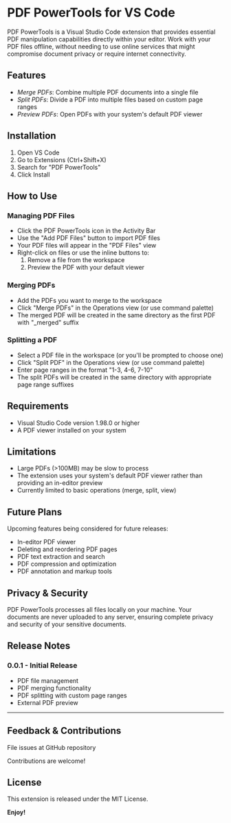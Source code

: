 # PDF PowerTools for VS Code

PDF PowerTools is a Visual Studio Code extension that provides essential PDF manipulation capabilities directly within your editor. Work with your PDF files offline, without needing to use online services that might compromise document privacy or require internet connectivity.

## Features

- _Merge PDFs_: Combine multiple PDF documents into a single file
- _Split PDFs_: Divide a PDF into multiple files based on custom page ranges
- _Preview PDFs_: Open PDFs with your system's default PDF viewer

## Installation

1. Open VS Code
2. Go to Extensions (Ctrl+Shift+X)
3. Search for "PDF PowerTools"
4. Click Install

## How to Use

### Managing PDF Files

- Click the PDF PowerTools icon in the Activity Bar
- Use the "Add PDF Files" button to import PDF files
- Your PDF files will appear in the "PDF Files" view
- Right-click on files or use the inline buttons to:
  1. Remove a file from the workspace
  2. Preview the PDF with your default viewer

### Merging PDFs

- Add the PDFs you want to merge to the workspace
- Click "Merge PDFs" in the Operations view (or use command palette)
- The merged PDF will be created in the same directory as the first PDF with "\_merged" suffix

### Splitting a PDF

- Select a PDF file in the workspace (or you'll be prompted to choose one)
- Click "Split PDF" in the Operations view (or use command palette)
- Enter page ranges in the format "1-3, 4-6, 7-10"
- The split PDFs will be created in the same directory with appropriate page range suffixes

## Requirements

- Visual Studio Code version 1.98.0 or higher
- A PDF viewer installed on your system

## Limitations

- Large PDFs (>100MB) may be slow to process
- The extension uses your system's default PDF viewer rather than providing an in-editor preview
- Currently limited to basic operations (merge, split, view)

## Future Plans

Upcoming features being considered for future releases:

- In-editor PDF viewer
- Deleting and reordering PDF pages
- PDF text extraction and search
- PDF compression and optimization
- PDF annotation and markup tools

## Privacy & Security

PDF PowerTools processes all files locally on your machine. Your documents are never uploaded to any server, ensuring complete privacy and security of your sensitive documents.

## Release Notes

### 0.0.1 - Initial Release

- PDF file management
- PDF merging functionality
- PDF splitting with custom page ranges
- External PDF preview

---

## Feedback & Contributions

File issues at GitHub repository

Contributions are welcome!

## License

This extension is released under the MIT License.

**Enjoy!**
